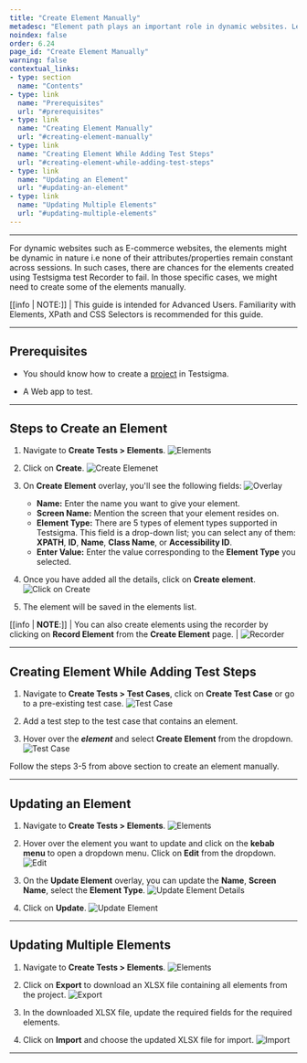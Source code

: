 ```yaml
---
title: "Create Element Manually"
metadesc: "Element path plays an important role in dynamic websites. Learn how to create elements manually for a Web Application project in Testsigma application"
noindex: false
order: 6.24
page_id: "Create Element Manually"
warning: false
contextual_links:
- type: section
  name: "Contents"
- type: link
  name: "Prerequisites"
  url: "#prerequisites"
- type: link
  name: "Creating Element Manually"
  url: "#creating-element-manually"
- type: link
  name: "Creating Element While Adding Test Steps"
  url: "#creating-element-while-adding-test-steps"
- type: link
  name: "Updating an Element"
  url: "#updating-an-element"
- type: link
  name: "Updating Multiple Elements"
  url: "#updating-multiple-elements"
---
```


---

For dynamic websites such as E-commerce websites, the elements might be dynamic in nature i.e none of their attributes/properties remain constant across sessions. In such cases, there are chances for the elements created using Testsigma test Recorder to fail. In those specific cases, we might need to create some of the elements manually.

[[info | NOTE:]]
| This guide is intended for Advanced Users. Familiarity with Elements, XPath and CSS Selectors is recommended for this guide.

---

## **Prerequisites**

- You should know how to create a [project](https://testsigma.com/docs/projects/overview/) in Testsigma.

- A Web app to test.

---

## **Steps to Create an Element**


1. Navigate to **Create Tests > Elements**.
![Elements](https://s3.amazonaws.com/static-docs.testsigma.com/new_images/projects/applications/sielelements.png)


2. Click on **Create**.
![Create Elemenet](https://s3.amazonaws.com/static-docs.testsigma.com/new_images/projects/applications/waecmcelm.png)


3. On **Create Element** overlay, you'll see the following fields:
![Overlay](https://s3.amazonaws.com/static-docs.testsigma.com/new_images/projects/applications/waeceoverlay.png)
    - **Name:** Enter the name you want to give your element.
    - **Screen Name:** Mention the screen that your element resides on.
    - **Element Type:** There are 5 types of element types supported in Testsigma. This field is a drop-down list; you can select any of them: **XPATH**, **ID**, **Name**, **Class Name**, or **Accessibility ID**.
    - **Enter Value:** Enter the value corresponding to the **Element Type** you selected.


4. Once you have added all the details, click on **Create element**.
![Click on Create](https://s3.amazonaws.com/static-docs.testsigma.com/new_images/projects/applications/waecedce.png)


5. The element will be saved in the elements list. 

[[info | **NOTE**:]]
| You can also create elements using the recorder by clicking on **Record Element** from the **Create Element** page. 
| ![Recorder](https://s3.amazonaws.com/static-docs.testsigma.com/new_images/projects/applications/waecreccce.png)


---


## **Creating Element While Adding Test Steps**


1. Navigate to **Create Tests > Test Cases**, click on **Create Test Case** or go to a pre-existing test case. 
![Test Case](https://s3.amazonaws.com/static-docs.testsigma.com/new_images/projects/applications/waectcca.png)


2. Add a test step to the test case that contains an element. 


3. Hover over the ***element*** and select **Create Element** from the dropdown.
![Test Case](https://s3.amazonaws.com/static-docs.testsigma.com/new_images/projects/applications/waectcc.png)


Follow the steps 3-5 from above section to create an element manually. 


---

## **Updating an Element**


1. Navigate to **Create Tests > Elements**.
![Elements](https://s3.amazonaws.com/static-docs.testsigma.com/new_images/projects/applications/waecue.png)


2. Hover over the element you want to update and click on the **kebab menu** to open a dropdown menu. Click on **Edit** from the dropdown.
![Edit](https://s3.amazonaws.com/static-docs.testsigma.com/new_images/projects/applications/waeckmue.png)


3. On the **Update Element** overlay, you can update the **Name**, **Screen Name**, select the **Element Type**. 
![Update Element Details](https://s3.amazonaws.com/static-docs.testsigma.com/new_images/projects/applications/waecueev.png) 


1. Click on **Update**.
![Update Element](https://s3.amazonaws.com/static-docs.testsigma.com/new_images/projects/applications/waecupovrl.png)


---

## **Updating Multiple Elements**


1. Navigate to **Create Tests > Elements**.
![Elements](https://s3.amazonaws.com/static-docs.testsigma.com/new_images/projects/applications/waecue.png)


2. Click on **Export** to download an XLSX file containing all elements from the project. 
![Export](https://s3.amazonaws.com/static-docs.testsigma.com/new_images/projects/applications/waecbuexp.png)


3. In the downloaded XLSX file, update the required fields for the required elements.


4. Click on **Import** and choose the updated XLSX file for import.
![Import](https://s3.amazonaws.com/static-docs.testsigma.com/new_images/projects/applications/cemimpelem.png)


---